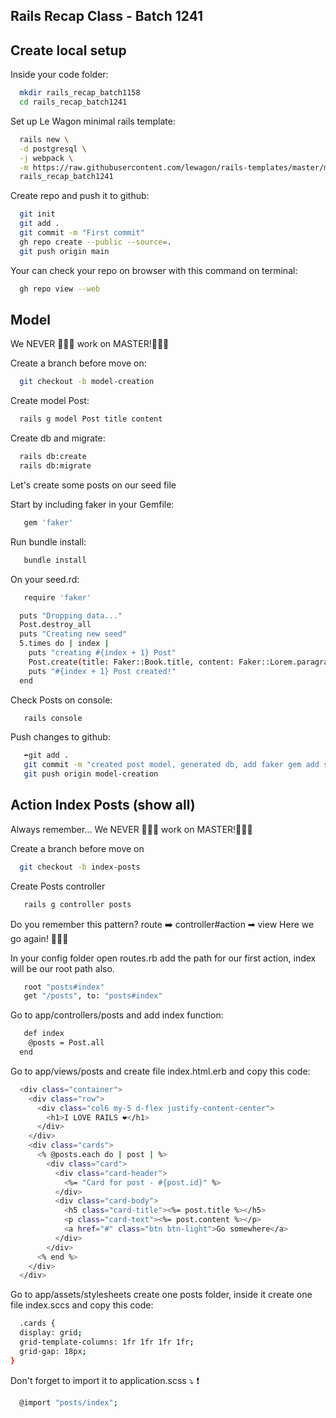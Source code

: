 ## Rails Recap Class - Batch 1241


## Create local setup

Inside your code folder:

```bash
  mkdir rails_recap_batch1158
  cd rails_recap_batch1241
```

Set up Le Wagon minimal rails template:
```bash
  rails new \
  -d postgresql \
  -j webpack \
  -m https://raw.githubusercontent.com/lewagon/rails-templates/master/minimal.rb \
  rails_recap_batch1241
```

Create repo and push it to github:
```bash
  git init
  git add .
  git commit -m "First commit"
  gh repo create --public --source=.
  git push origin main
```

Your can check your repo on browser with this command on terminal:
```bash
  gh repo view --web
```

## Model

We NEVER 🙅🏻‍♂️ work on MASTER!🙅🏽‍♀️

Create a branch before move on:
```bash
  git checkout -b model-creation
```

Create model Post:
```bash
  rails g model Post title content
```
Create db and migrate:
```bash
  rails db:create
  rails db:migrate
```

Let's create some posts on our seed file

Start by including faker in your Gemfile:
```bash
   gem 'faker'
```

Run bundle install:
```bash
   bundle install
```

On your seed.rd:
```bash
   require 'faker'

  puts "Dropping data..."
  Post.destroy_all
  puts "Creating new seed"
  5.times do | index |
    puts "creating #{index + 1} Post"
    Post.create(title: Faker::Book.title, content: Faker::Lorem.paragraph)
    puts "#{index + 1} Post created!"
  end
```

Check Posts on console:
```bash
   rails console
```

Push changes to github:
```bash
   ➡️git add .
   git commit -m "created post model, generated db, add faker gem add seeds to post"
   git push origin model-creation 
```

## Action Index Posts (show all)

Always remember...
We NEVER 🙅🏻‍♂️ work on MASTER!🙅🏽‍♀️

Create a branch before move on
```bash
  git checkout -b index-posts
```

Create Posts controller
```bash
   rails g controller posts
```

Do you remember this pattern?
route ➡️ controller#action ➡ view
Here we go again! 👩🏽‍💻

In your config folder open routes.rb add the path for our first action, index will be our root path also.
```bash
   root "posts#index"
   get "/posts", to: "posts#index"
```

Go to app/controllers/posts and add index function:
```bash
   def index
    @posts = Post.all
  end
```

Go to app/views/posts and create file index.html.erb and copy this code:
```bash
  <div class="container">
    <div class="row">
      <div class="col6 my-5 d-flex justify-content-center">
        <h1>I LOVE RAILS ❤️</h1>
      </div>
    </div>
    <div class="cards">
      <% @posts.each do | post | %>
        <div class="card">
          <div class="card-header">
            <%= "Card for post - #{post.id}" %>
          </div>
          <div class="card-body">
            <h5 class="card-title"><%= post.title %></h5>
            <p class="card-text"><%= post.content %></p>
            <a href="#" class="btn btn-light">Go somewhere</a>
          </div>
        </div>
      <% end %>
    </div>
  </div>
```

Go to app/assets/stylesheets create one posts folder, inside it create one file index.sccs and copy this code:
```bash
  .cards {
  display: grid;
  grid-template-columns: 1fr 1fr 1fr 1fr;
  grid-gap: 18px;
}
```

Don't forget to import it to application.scss ⤵️ ❗️
```bash
  @import "posts/index";
```


